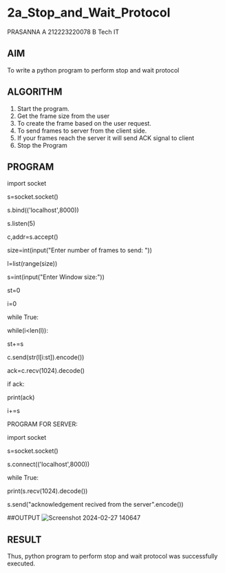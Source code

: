 # 2a_Stop_and_Wait_Protocol
PRASANNA A
212223220078
B Tech IT
## AIM 
To write a python program to perform stop and wait protocol
## ALGORITHM
1. Start the program.
2. Get the frame size from the user
3. To create the frame based on the user request.
4. To send frames to server from the client side.
5. If your frames reach the server it will send ACK signal to client
6. Stop the Program
## PROGRAM
import socket

s=socket.socket()

s.bind(('localhost',8000))

s.listen(5)

c,addr=s.accept()

size=int(input("Enter number of frames to send: "))

l=list(range(size))

s=int(input("Enter Window size:"))

st=0

i=0

while True:

 while(i<len(l)):
 
   st+=s
    
   c.send(str(l[i:st]).encode())
    
   ack=c.recv(1024).decode()
     
   if ack:
         
   print(ack)
         
   i+=s
   
PROGRAM FOR SERVER:

import socket

s=socket.socket()

s.connect(('localhost',8000))

while True:

print(s.recv(1024).decode())

   s.send("acknowledgement recived from the server".encode())

  ##OUTPUT
![Screenshot 2024-02-27 140647](https://github.com/aswethaashok/2a_Stop_and_Wait_Protocol/assets/149987410/af2dc450-b57f-4d39-9684-16f0311e9416)

## RESULT
Thus, python program to perform stop and wait protocol was successfully executed.
